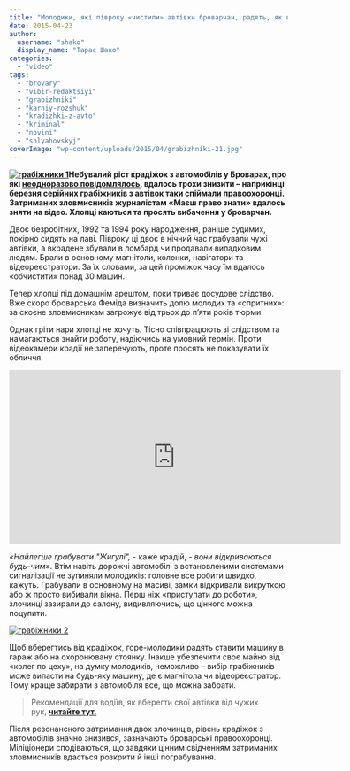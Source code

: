 ```yaml
---
title: "Молодики, які півроку «чистили» автівки броварчан, радять, як вберегтись від крадіжок - ВІДЕО"
date: 2015-04-23
author: 
  username: "shako"
  display_name: "Тарас Шако"
categories: 
  - "video"
tags: 
  - "brovary"
  - "vibir-redaktsiyi"
  - "grabizhniki"
  - "karniy-rozshuk"
  - "kradizhki-z-avto"
  - "kriminal"
  - "novini"
  - "shlyahovskyj"
coverImage: "wp-content/uploads/2015/04/grabizhniki-21.jpg"
---
```


**[![грабіжники 1](https://mpz.brovary.org/wp-content/uploads/2015/04/grabizhniki-11.jpg)](https://mpz.brovary.org/wp-content/uploads/2015/04/grabizhniki-11.jpg)Небувалий ріст крадіжок з автомобілів у Броварах, про які [неодноразово повідомлялось](https://mpz.brovary.org/kradizhki-z-avto-yak-tse-vidbuvayetsya-istoriyi-chotiroh-postrazhdalih/), вдалось трохи знизити – наприкінці березня серійних грабіжників з автівок таки [спіймали правоохоронці](https://mpz.brovary.org/militsiya-spiymala-molodikiv-yaki-krali-z-avtivok-u-brovarah/). Затриманих зловмисників журналістам «Маєш право знати» вдалось зняти на відео. Хлопці каються та просять вибачення у броварчан.**

Двоє безробітних, 1992 та 1994 року народження, раніше судимих, покірно сидять на лаві. Півроку ці двоє в нічний час грабували чужі автівки, а вкрадене збували в ломбард чи продавали випадковим людям. Брали в основному магнітоли, колонки, навігатори та відеореєстратори. За їх словами, за цей проміжок часу їм вдалось «обчистити» понад 30 машин.

Тепер хлопці під домашнім арештом, поки триває досудове слідство. Вже скоро броварська Феміда визначить долю молодих та «спритних»: за скоєне зловмисникам загрожує від трьох до п’яти років тюрми.

Однак гріти нари хлопці не хочуть. Тісно співпрацюють зі слідством та намагаються знайти роботу, надіючись на умовний термін. Проти відеокамери крадії не заперечують, проте просять не показувати їх обличчя.

<iframe src="https://www.youtube.com/embed/6ar2Mgv4-B4" width="600" height="315" frameborder="0" allowfullscreen="allowfullscreen"></iframe>

_«Найлегше грабувати "Жигулі",_ - каже крадій, - _вони відкриваються будь-чим»_. Втім навіть дорожчі автомобілі з встановленими системами сигналізації не зупиняли молодиків: головне все робити швидко, кажуть. Грабували в основному на масиві, замки відкривали викруткою або ж просто вибивали вікна. Перш ніж «приступати до роботи», злочинці зазирали до салону, видивляючись, що цінного можна поцупити.

[![грабіжники 2](https://mpz.brovary.org/wp-content/uploads/2015/04/grabizhniki-21.jpg)](https://mpz.brovary.org/wp-content/uploads/2015/04/grabizhniki-21.jpg)

Щоб вберегтись від крадіжок, горе-молодики радять ставити машину в гараж або на охоронювану стоянку. Інакше убезпечити своє майно від «колег по цеху», на думку молодиків, неможливо – вибір грабіжників може випасти на будь-яку машину, де є магнітола чи відеореєстратор. Тому краще забирати з автомобіля все, що можна забрати.

> Рекомендації для водіїв, як вберегти свої автівки від чужих рук, **[читайте тут.](https://mpz.brovary.org/u-brovarah-strimko-zrostaye-kilkist-pograbuvan-avtomobiliv-yak-vberegti-svoye-poradi-militsiyi-ta-strahovoyi/)**

Після резонансного затримання двох злочинців, рівень крадіжок з автомобілів значно знизився, зазначають броварські правоохоронці. Міліціонери сподіваються, що завдяки цінним свідченням затриманих зловмисників вдасться розкрити й інші пограбування.
